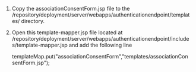 
1) Copy the associationConsentForm.jsp file to the <IS-HOME>/repository/deployment/server/webapps/authenticationendpoint/templates/ directory.


2) Open this template-mapper.jsp file located at <IS-HOME>/repository/deployment/server/webapps/authenticationendpoint/includes/template-mapper.jsp and add the following line


      templateMap.put("associationConsentForm","templates/associationConsentForm.jsp");


